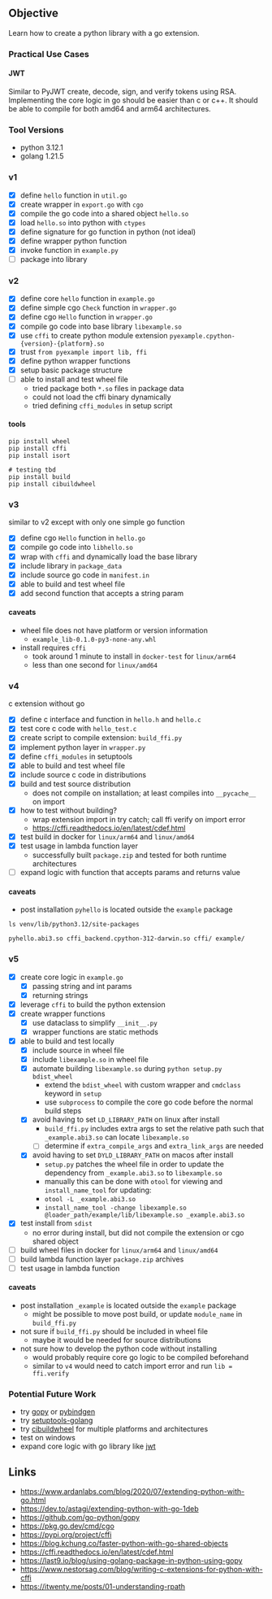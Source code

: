 ## Objective
Learn how to create a python library with a go extension.

### Practical Use Cases
#### JWT
Similar to PyJWT create, decode, sign, and verify tokens using RSA. Implementing the core logic in go should be easier
than c or c++. It should be able to compile for both amd64 and arm64 architectures.

### Tool Versions
- python 3.12.1
- golang 1.21.5

### v1
- [x] define `hello` function in `util.go`
- [x] create wrapper in `export.go` with `cgo`
- [x] compile the go code into a shared object `hello.so`
- [x] load `hello.so` into python with `ctypes`
- [x] define signature for go function in python (not ideal)
- [x] define wrapper python function
- [x] invoke function in `example.py`
- [ ] package into library

### v2
- [x] define core `hello` function in `example.go`
- [x] define simple cgo `Check` function in `wrapper.go`
- [x] define cgo `Hello` function in `wrapper.go`
- [x] compile go code into base library `libexample.so`
- [x] use `cffi` to create python module extension `pyexample.cpython-{version}-{platform}.so`
- [x] trust `from pyexample import lib, ffi`
- [x] define python wrapper functions
- [x] setup basic package structure
- [ ] able to install and test wheel file
  - tried package both `*.so` files in package data
  - could not load the cffi binary dynamically
  - tried defining `cffi_modules` in setup script

#### tools
```shell
pip install wheel
pip install cffi
pip install isort
```
```shell
# testing tbd
pip install build
pip install cibuildwheel
```

### v3
similar to v2 except with only one simple go function
- [x] define cgo `Hello` function in `hello.go`
- [x] compile go code into `libhello.so`
- [x] wrap with `cffi` and dynamically load the base library
- [x] include library in `package_data`
- [x] include source go code in `manifest.in`
- [x] able to build and test wheel file
- [x] add second function that accepts a string param

#### caveats
- wheel file does not have platform or version information
  - `example_lib-0.1.0-py3-none-any.whl`
- install requires `cffi`
  - took around 1 minute to install in `docker-test` for `linux/arm64`
  - less than one second for `linux/amd64`

### v4
c extension without go
- [x] define c interface and function in `hello.h` and `hello.c`
- [x] test core c code with `hello_test.c`
- [x] create script to compile extension: `build_ffi.py`
- [x] implement python layer in `wrapper.py`
- [x] define `cffi_modules` in setuptools
- [x] able to build and test wheel file
- [x] include source c code in distributions
- [x] build and test source distribution
  - does not compile on installation; at least compiles into `__pycache__` on import
- [x] how to test without building?
  - wrap extension import in try catch; call ffi verify on import error
  - https://cffi.readthedocs.io/en/latest/cdef.html
- [x] test build in docker for `linux/arm64` and `linux/amd64`
- [x] test usage in lambda function layer
  - successfully built `package.zip` and tested for both runtime architectures
- [ ] expand logic with function that accepts params and returns value

#### caveats
- post installation `pyhello` is located outside the `example` package
```shell
ls venv/lib/python3.12/site-packages
```
```text
pyhello.abi3.so cffi_backend.cpython-312-darwin.so cffi/ example/
```

### v5
- [x] create core logic in `example.go`
  - [x] passing string and int params
  - [x] returning strings
- [x] leverage `cffi` to build the python extension
- [x] create wrapper functions
  - [x] use dataclass to simplify `__init__.py`
  - [x] wrapper functions are static methods
- [x] able to build and test locally
  - [x] include source in wheel file
  - [x] include `libexample.so` in wheel file
  - [x] automate building `libexample.so` during `python setup.py bdist_wheel`
    - extend the `bdist_wheel` with custom wrapper and `cmdclass` keyword in `setup`
    - use `subprocess` to compile the core go code before the normal build steps
  - [x] avoid having to set `LD_LIBRARY_PATH` on linux after install
    - `build_ffi.py` includes extra args to set the relative path such that `_example.abi3.so` can locate `libexample.so`
    - [ ] determine if `extra_compile_args` and `extra_link_args` are needed
  - [x] avoid having to set `DYLD_LIBRARY_PATH` on macos after install
    - `setup.py` patches the wheel file in order to update the dependency from `_example.abi3.so` to `libexample.so`
    - manually this can be done with `otool` for viewing and `install_name_tool` for updating:
    - `otool -L _example.abi3.so`
    - `install_name_tool -change libexample.so @loader_path/example/lib/libexample.so _example.abi3.so` 
- [x] test install from `sdist`
  - no error during install, but did not compile the extension or cgo shared object
- [ ] build wheel files in docker for `linux/arm64` and `linux/amd64`
- [ ] build lambda function layer `package.zip` archives
- [ ] test usage in lambda function

#### caveats
- post installation `_example` is located outside the `example` package
  - might be possible to move post build, or update `module_name` in `build_ffi.py`
- not sure if `build_ffi.py` should be included in wheel file
  - maybe it would be needed for source distributions
- not sure how to develop the python code without installing
  - would probably require core go logic to be compiled beforehand
  - similar to `v4` would need to catch import error and run `lib = ffi.verify`

### Potential Future Work
- try [gopy](https://github.com/go-python/gopy) or [pybindgen](https://pypi.org/project/PyBindGen)
- try [setuptools-golang](https://pypi.org/project/setuptools-golang)
- try [cibuildwheel](https://cibuildwheel.readthedocs.io) for multiple platforms and architectures
- test on windows
- expand core logic with go library like [jwt](https://github.com/golang-jwt/jwt)

## Links
- https://www.ardanlabs.com/blog/2020/07/extending-python-with-go.html
- https://dev.to/astagi/extending-python-with-go-1deb
- https://github.com/go-python/gopy
- https://pkg.go.dev/cmd/cgo
- https://pypi.org/project/cffi
- https://blog.kchung.co/faster-python-with-go-shared-objects
- https://cffi.readthedocs.io/en/latest/cdef.html
- https://last9.io/blog/using-golang-package-in-python-using-gopy
- https://www.nestorsag.com/blog/writing-c-extensions-for-python-with-cffi
- https://itwenty.me/posts/01-understanding-rpath
